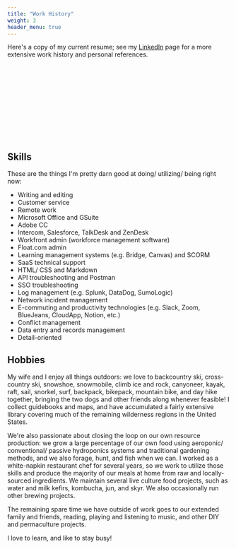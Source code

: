 ```yaml
---
title: "Work History"
weight: 3
header_menu: true
---
```

Here's a copy of my current resume; see my [LinkedIn](<https://www.linkedin.com/in/derek-e-26b59040//>) page for a more extensive work history and personal references.

<object data="https://terminallysilly.github.io/docs/derek_edwards_resume_2022.pdf?embedded=true#zoom=85" type="application/pdf" width="700px" height="950px">
    <embed src="https://docs.google.com/viewer?url=https://terminallysilly.github.io/docs/derek_edwards_resume_2022.pdf">
    </embed>
</object>
<br></br>

## Skills

These are the things I'm pretty darn good at doing/ utilizing/ being right now:

* Writing and editing
* Customer service
* Remote work
* Microsoft Office and GSuite
* Adobe CC
* Intercom, Salesforce, TalkDesk and ZenDesk
* Workfront admin (workforce management software)
* Float.com admin
* Learning management systems (e.g. Bridge, Canvas) and SCORM
* SaaS technical support
* HTML/ CSS and Markdown
* API troubleshooting and Postman
* SSO troubleshooting
* Log management (e.g. Splunk, DataDog, SumoLogic)
* Network incident management
* E-commuting and productivity technologies (e.g. Slack, Zoom, BlueJeans, CloudApp, Notion, etc.)
* Conflict management
* Data entry and records management
* Detail-oriented

## Hobbies

My wife and I enjoy all things outdoors: we love to backcountry ski, cross-country ski, snowshoe, snowmobile, climb ice and rock, canyoneer, kayak, raft, sail, snorkel, surf, backpack, bikepack, mountain bike, and day hike together, bringing the two dogs and other friends along whenever feasible! I collect guidebooks and maps, and have accumulated a fairly extensive library covering much of the remaining wilderness regions in the United States.

We're also passionate about closing the loop on our own resource production: we grow a large percentage of our own food using aeroponic/ conventional/ passive hydroponics systems and traditional gardening methods, and we also forage, hunt, and fish when we can. I worked as a white-napkin restaurant chef for several years, so we work to utilize those skills and produce the majority of our meals at home from raw and locally-sourced ingredients. We maintain several live culture food projects, such as water and milk kefirs, kombucha, jun, and skyr. We also occasionally run other brewing projects.

The remaining spare time we have outside of work goes to our extended family and friends, reading, playing and listening to music, and other DIY and permaculture projects.

I love to learn, and like to stay busy!
